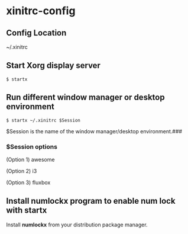 # xinitrc-config

## Config Location
~/.xinitrc

## Start Xorg display server
```
$ startx
```

## Run different window manager or desktop environment
```
$ startx ~/.xinitrc $Session
```
$Session is the name of the window manager/desktop environment.### 

### $Session options
(Option 1) awesome

(Option 2) i3

(Option 3) fluxbox

## Install numlockx program to enable num lock with startx
Install **numlockx** from your distribution package manager. 
